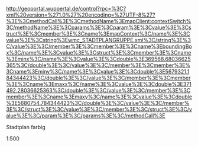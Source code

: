 http://geoportal.wuppertal.de/control?rpc=%3C?xml%20version=%271.0%27%20encoding=%27UTF-8%27?%3E%3CmethodCall%3E%3CmethodName%3EmapClient:contextSwitch%3C/methodName%3E%3Cparams%3E%3Cparam%3E%3Cvalue%3E%3Cstruct%3E%3Cmember%3E%3Cname%3EmapContext%3C/name%3E%3Cvalue%3E%3Cstring%3Ewmc_STADTPLANGRUPPE.xml%3C/string%3E%3C/value%3E%3C/member%3E%3Cmember%3E%3Cname%3EboundingBox%3C/name%3E%3Cvalue%3E%3Cstruct%3E%3Cmember%3E%3Cname%3Eminx%3C/name%3E%3Cvalue%3E%3Cdouble%3E369568.68036625365%3C/double%3E%3C/value%3E%3C/member%3E%3Cmember%3E%3Cname%3Eminy%3C/name%3E%3Cvalue%3E%3Cdouble%3E5679321.184344423%3C/double%3E%3C/value%3E%3C/member%3E%3Cmember%3E%3Cname%3Emaxx%3C/name%3E%3Cvalue%3E%3Cdouble%3E371492.28036625363%3C/double%3E%3C/value%3E%3C/member%3E%3Cmember%3E%3Cname%3Emaxy%3C/name%3E%3Cvalue%3E%3Cdouble%3E5680754.784344423%3C/double%3E%3C/value%3E%3C/member%3E%3C/struct%3E%3C/value%3E%3C/member%3E%3C/struct%3E%3C/value%3E%3C/param%3E%3C/params%3E%3C/methodCall%3E

Stadtplan farbig

1:500